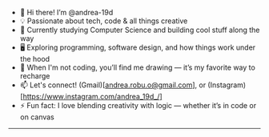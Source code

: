 - 👋 Hi there! I’m @andrea-19d
- 💡 Passionate about tech, code & all things creative
- 🌱 Currently studying Computer Science and building cool stuff along the way
- 🖥️ Exploring programming, software design, and how things work under the hood
- 🎨 When I'm not coding, you’ll find me drawing — it’s my favorite way to recharge
- 📫 Let's connect! (Gmail)[andrea.robu.o@gmail.com], or (Instagram)[https://www.instagram.com/andrea_19d_/]
- ⚡ Fun fact: I love blending creativity with logic — whether it’s in code or on canvas
*** 


<!---
andrea-19d/andrea-19d is a ✨ special ✨ repository because its `README.md` (this file) appears on your GitHub profile.
You can click the Preview link to take a look at your changes.
--->
